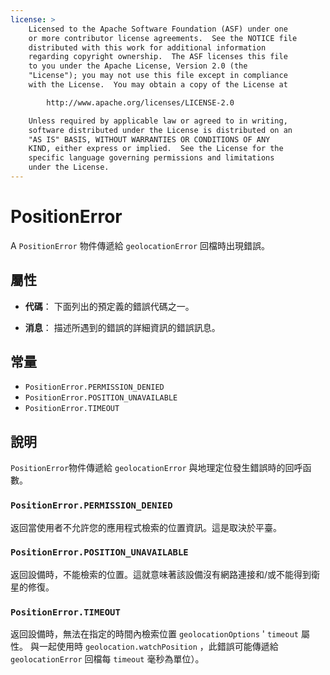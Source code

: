 ```yaml
---
license: >
    Licensed to the Apache Software Foundation (ASF) under one
    or more contributor license agreements.  See the NOTICE file
    distributed with this work for additional information
    regarding copyright ownership.  The ASF licenses this file
    to you under the Apache License, Version 2.0 (the
    "License"); you may not use this file except in compliance
    with the License.  You may obtain a copy of the License at

        http://www.apache.org/licenses/LICENSE-2.0

    Unless required by applicable law or agreed to in writing,
    software distributed under the License is distributed on an
    "AS IS" BASIS, WITHOUT WARRANTIES OR CONDITIONS OF ANY
    KIND, either express or implied.  See the License for the
    specific language governing permissions and limitations
    under the License.
---
```


# PositionError

A `PositionError` 物件傳遞給 `geolocationError` 回檔時出現錯誤。

## 屬性

*   **代碼**： 下面列出的預定義的錯誤代碼之一。

*   **消息**： 描述所遇到的錯誤的詳細資訊的錯誤訊息。

## 常量

*   `PositionError.PERMISSION_DENIED`
*   `PositionError.POSITION_UNAVAILABLE`
*   `PositionError.TIMEOUT`

## 說明

`PositionError`物件傳遞給 `geolocationError` 與地理定位發生錯誤時的回呼函數。

### `PositionError.PERMISSION_DENIED`

返回當使用者不允許您的應用程式檢索的位置資訊。這是取決於平臺。

### `PositionError.POSITION_UNAVAILABLE`

返回設備時，不能檢索的位置。這就意味著該設備沒有網路連接和/或不能得到衛星的修復。

### `PositionError.TIMEOUT`

返回設備時，無法在指定的時間內檢索位置 `geolocationOptions` ' `timeout` 屬性。 與一起使用時 `geolocation.watchPosition` ，此錯誤可能傳遞給 `geolocationError` 回檔每 `timeout` 毫秒為單位）。